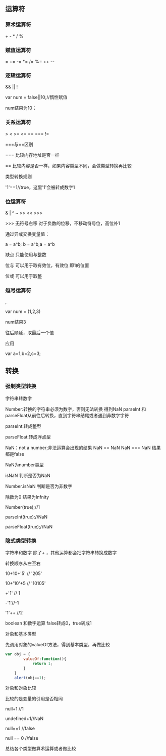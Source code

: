 ## 运算符

### 算术运算符

\+ \- * / %

### 赋值运算符

= += -= *= /= %= ++ --

### 逻辑运算符

&& || !

var num = false||10;//惰性赋值

num结果为10；

### 关系运算符

\> \< \>= \<= == === !=

===与==区别

=== 比较内存地址是否一样

== 比较内容是否一样，如果内容类型不同，会做类型转换再比较 

类型转换规则

'1'==1//true，这里'1'会被转成数字1

### 位运算符

& | ^ ~ >> <<  >>>

\>>> 无符号右移 对于负数的位移，不移动符号位，高位补1

通过异或交换变量值：

a = a^b; b = a^b;a = a^b

缺点 只能使用与整数

位与 可以用于取有效位，有效位 即1的位置

位或 可以用于取整

### 逗号运算符

,

var num = (1,2,3)

num结果3

往后顺延，取最后一个值 

应用

var a=1,b=2,c=3;



## 转换

### 强制类型转换

字符串转数字 

Number:转换的字符串必须为数字，否则无法转换 得到NaN parseInt 和 parseFloat从前往后转换，直到字符串结尾或者遇到非数字字符

parseInt:转成整型

parseFloat:转成浮点型



NaN：not a number;非法运算会出现的结果 NaN == NaN NaN === NaN 结果都是false

NaN为number类型 

isNaN 判断是否为NaN

Number.isNaN 判断是否为非数字

除数为0 结果为Infnity

Number(true);//1

parseInt(true)://NaN

parseFloat(true);//NaN

### 隐式类型转换

字符串和数字 除了+ ，其他运算都会把字符串转换成数字

转换顺序从左至右

10+10+'5' // '205'

10+'10'+5 // '10105'

+'1' // 1

-'1'//-1

'1'++ //2



boolean 和数字运算 false转成0，true转成1

对象和基本类型

先调用对象的valueOf方法，得到基本类型，再做比较

```javascript
var obj = {
        valueOf:function(){
            return 1;
        }
    }
    alert(obj==1);
```



对象和对象比较

比较的是变量的引用是否相同

null+1 //1

undefined+1//NaN

null==1 //false

null == 0 //false



总结各个类型做算术运算或者做比较








